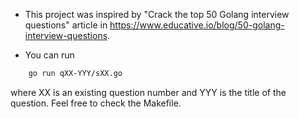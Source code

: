 - This project was inspired by "Crack the top 50 Golang interview questions" article in
https://www.educative.io/blog/50-golang-interview-questions.

- You can run
```bash
    go run qXX-YYY/sXX.go
```    
 where XX is an existing question number and YYY is the title of the question.
 Feel free to check the Makefile.